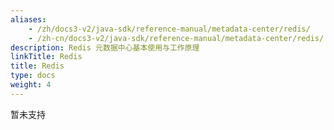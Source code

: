 ```yaml
---
aliases:
    - /zh/docs3-v2/java-sdk/reference-manual/metadata-center/redis/
    - /zh-cn/docs3-v2/java-sdk/reference-manual/metadata-center/redis/
description: Redis 元数据中心基本使用与工作原理
linkTitle: Redis
title: Redis
type: docs
weight: 4
---
```






暂未支持